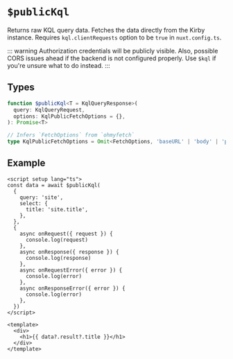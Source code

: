 # `$publicKql`

Returns raw KQL query data. Fetches the data directly from the Kirby instance. Requires `kql.clientRequests` option to be `true` in `nuxt.config.ts`.

::: warning
Authorization credentials will be publicly visible. Also, possible CORS issues ahead if the backend is not configured properly. Use `$kql` if you're unsure what to do instead.
:::

## Types

```ts
function $publicKql<T = KqlQueryResponse>(
  query: KqlQueryRequest,
  options: KqlPublicFetchOptions = {},
): Promise<T>

// Infers `FetchOptions` from `ohmyfetch`
type KqlPublicFetchOptions = Omit<FetchOptions, 'baseURL' | 'body' | 'params' | 'parseResponse' | 'responseType' | 'response'>
```

## Example

```vue
<script setup lang="ts">
const data = await $publicKql(
  {
    query: 'site',
    select: {
      title: 'site.title',
    },
  },
  {
    async onRequest({ request }) {
      console.log(request)
    },
    async onResponse({ response }) {
      console.log(response)
    },
    async onRequestError({ error }) {
      console.log(error)
    },
    async onResponseError({ error }) {
      console.log(error)
    },
  })
</script>

<template>
  <div>
    <h1>{{ data?.result?.title }}</h1>
  </div>
</template>
```
